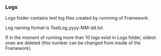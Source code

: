### Logs ###

Logs folder contains test log files created by runnning of Framework.

Log naming format is TestLog_yyyy-MM-dd.txt 

If in the moment of running more than 10 logs exist in Logs folder, oldest ones are deleted (this number can be changed from inside of the Framework).